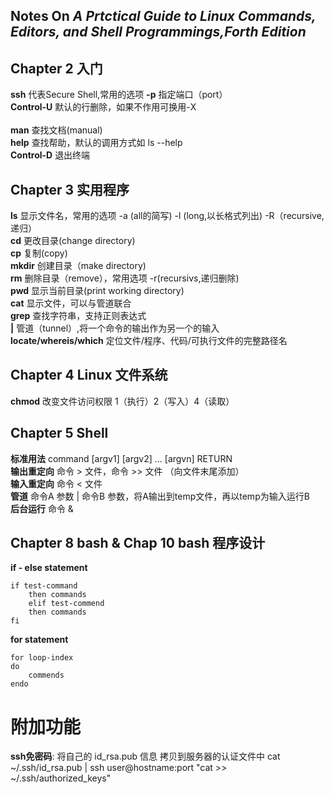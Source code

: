 ## Notes On *A Prtctical Guide to Linux Commands, Editors, and Shell Programmings,Forth Edition*

## Chapter 2 入门

**ssh** 代表Secure Shell,常用的选项 **-p** 指定端口（port）<br>
**Control-U** 默认的行删除，如果不作用可换用-X<br>  
**man** 查找文档(manual)<br>
**help** 查找帮助，默认的调用方式如 ls --help <br>
**Control-D** 退出终端<br>

## Chapter 3 实用程序

**ls** 显示文件名，常用的选项 -a (all的简写) -l (long,以长格式列出) -R（recursive,递归）<br>
**cd** 更改目录(change directory)<br>
**cp** 复制(copy)<br>
**mkdir** 创建目录（make directory) <br>
**rm** 删除目录（remove），常用选项 -r(recursivs,递归删除)<br>
**pwd** 显示当前目录(print working directory)<br>
**cat** 显示文件，可以与管道联合<br>
**grep** 查找字符串，支持正则表达式<br>
**|** 管道（tunnel）,将一个命令的输出作为另一个的输入<br>
**locate/whereis/which** 定位文件/程序、代码/可执行文件的完整路径名<br>

## Chapter 4 Linux 文件系统
**chmod** 改变文件访问权限 1（执行）2（写入）4（读取）<br>

## Chapter 5 Shell
**标准用法** command [argv1] [argv2] ... [argvn] RETURN<br>
**输出重定向** 命令 > 文件，命令 >> 文件 （向文件末尾添加）<br>
**输入重定向** 命令 < 文件<br> 
**管道** 命令A 参数 | 命令B  参数，将A输出到temp文件，再以temp为输入运行B<br>
**后台运行** 命令 &

## Chapter 8 bash & Chap 10 bash 程序设计
**if - else statement** <br>
```shell
if test-command
    then commands    
    elif test-commend
    then commands              
fi
```
**for statement** 
```shell
for loop-index
do
    commends
endo
```

# 附加功能
**ssh免密码**: 将自己的 id_rsa.pub 信息 拷贝到服务器的认证文件中
cat ~/.ssh/id_rsa.pub | ssh user@hostname:port "cat >> ~/.ssh/authorized_keys"